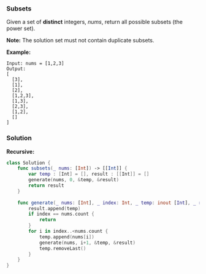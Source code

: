 
### Subsets

Given a set of __distinct__ integers, *nums*, return all possible subsets (the power set).

__Note:__ The solution set must not contain duplicate subsets.

__Example:__
```
Input: nums = [1,2,3]
Output:
[
  [3],
  [1],
  [2],
  [1,2,3],
  [1,3],
  [2,3],
  [1,2],
  []
]
```

### Solution
__Recursive:__
```Swift
class Solution {
    func subsets(_ nums: [Int]) -> [[Int]] {
        var temp : [Int] = [], result : [[Int]] = []
        generate(nums, 0, &temp, &result)
        return result
    }
    
    func generate(_ nums: [Int], _ index: Int, _ temp: inout [Int], _ result: inout [[Int]]) {
        result.append(temp)
        if index == nums.count {
            return
        }
        for i in index..<nums.count {
            temp.append(nums[i])
            generate(nums, i+1, &temp, &result)
            temp.removeLast()
        }
    }
}
```